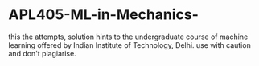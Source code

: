 # APL405-ML-in-Mechanics-
this the attempts, solution hints to the undergraduate course  of machine learning offered by Indian Institute of Technology, Delhi. use with caution and don't plagiarise.
